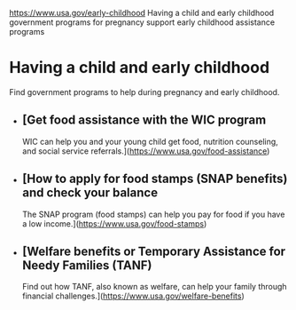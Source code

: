 

https://www.usa.gov/early-childhood
Having a child and early childhood
government programs for pregnancy support
early childhood assistance programs

Having a child and early childhood
==================================

Find government programs to help during pregnancy and early childhood.

* [Get food assistance with the WIC program
  ----------------------------------------

  WIC can help you and your young child get food, nutrition counseling, and social service referrals.](https://www.usa.gov/food-assistance)
* [How to apply for food stamps (SNAP benefits) and check your balance
  -------------------------------------------------------------------

  The SNAP program (food stamps) can help you pay for food if you have a low income.](https://www.usa.gov/food-stamps)
* [Welfare benefits or Temporary Assistance for Needy Families (TANF)
  ------------------------------------------------------------------

  Find out how TANF, also known as welfare, can help your family through financial challenges.](https://www.usa.gov/welfare-benefits)
